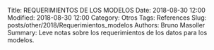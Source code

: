 Title: REQUERIMIENTOS DE LOS MODELOS
Date: 2018-08-30 12:00
Modified: 2018-08-30 12:00
Category: Otros
Tags: References
Slug: posts/other/2018/Requerimientos_modelos
Authors: Bruno Masoller
Summary: Leve notas sobre los requerimientos de los datos para los modelos.